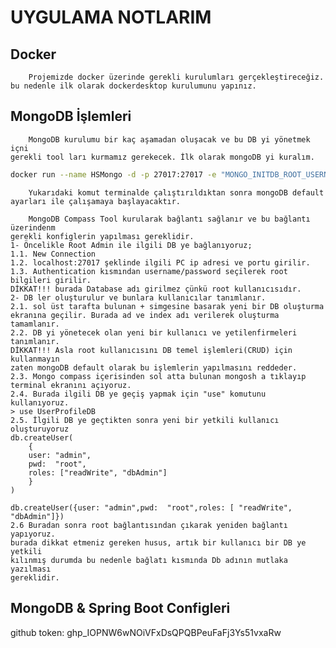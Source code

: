 # UYGULAMA NOTLARIM

## Docker

        Projemizde docker üzerinde gerekli kurulumları gerçekleştireceğiz.
    bu nedenle ilk olarak dockerdesktop kurulumunu yapınız. 

## MongoDB İşlemleri

        MongoDB kurulumu bir kaç aşamadan oluşacak ve bu DB yi yönetmek içni 
    gerekli tool ları kurmamız gerekecek. İlk olarak mongoDB yi kuralım.

```bash
docker run --name HSMongo -d -p 27017:27017 -e "MONGO_INITDB_ROOT_USERNAME=BilgeAdmin" -e "MONGO_INITDB_ROOT_PASSWORD=Aa123456**" mongo:latest
```

        Yukarıdaki komut terminalde çalıştırıldıktan sonra mongoDB default 
    ayarları ile çalışamaya başlayacaktır.

        MongoDB Compass Tool kurularak bağlantı sağlanır ve bu bağlantı üzerindenm
    gerekli konfiglerin yapılması gereklidir. 
    1- Öncelikle Root Admin ile ilgili DB ye bağlanıyoruz;
    1.1. New Connection
    1.2. localhost:27017 şeklinde ilgili PC ip adresi ve portu girilir.
    1.3. Authentication kısmından username/password seçilerek root
    bilgileri girilir. 
    DİKKAT!!! burada Database adı girilmez çünkü root kullanıcısıdır.
    2- DB ler oluşturulur ve bunlara kullanıcılar tanımlanır.
    2.1. sol üst tarafta bulunan + simgesine basarak yeni bir DB oluşturma
    ekranına geçilir. Burada ad ve index adı verilerek oluşturma tamamlanır.
    2.2. DB yi yönetecek olan yeni bir kullanıcı ve yetilenfirmeleri tanımlanır.
    DİKKAT!!! Asla root kullanıcısını DB temel işlemleri(CRUD) için kullanmayın
    zaten mongoDB default olarak bu işlemlerin yapılmasını reddeder.
    2.3. Mongo compass içerisinden sol atta bulunan mongosh a tıklayıp
    terminal ekranını açıyoruz.
    2.4. Burada ilgili DB ye geçiş yapmak için "use" komutunu kullanıyoruz.
    > use UserProfileDB
    2.5. İlgili DB ye geçtikten sonra yeni bir yetkili kullanıcı oluşturuyoruz
    db.createUser(
        {
        user: "admin",
        pwd:  "root",   
        roles: ["readWrite", "dbAdmin"]
        }
    )

    db.createUser({user: "admin",pwd:  "root",roles: [ "readWrite", "dbAdmin"]})
    2.6 Buradan sonra root bağlantısından çıkarak yeniden bağlantı yapıyoruz.
    burada dikkat etmeniz gereken husus, artık bir kullanıcı bir DB ye yetkili
    kılınmış durumda bu nedenle bağlatı kısmında Db adının mutlaka yazılması
    gereklidir.

## MongoDB & Spring Boot Configleri


github token: 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

    
